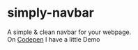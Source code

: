 # simply-navbar
A simple &amp; clean navbar for your webpage.\
On [Codepen](https://codepen.io/mrbrut-glitch/pen/mdGKJJN) I have a little Demo
